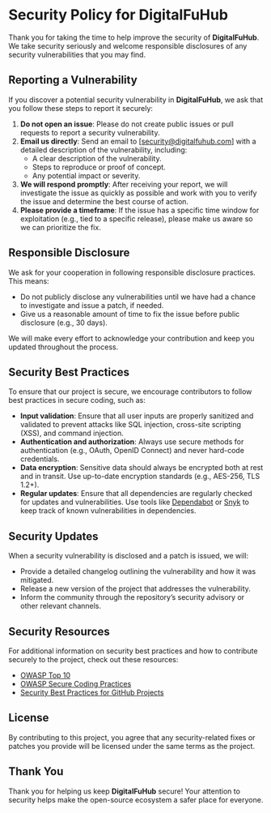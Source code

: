 # Security Policy for DigitalFuHub

Thank you for taking the time to help improve the security of **DigitalFuHub**. We take security seriously and welcome responsible disclosures of any security vulnerabilities that you may find.

## Reporting a Vulnerability

If you discover a potential security vulnerability in **DigitalFuHub**, we ask that you follow these steps to report it securely:

1. **Do not open an issue**: Please do not create public issues or pull requests to report a security vulnerability.
2. **Email us directly**: Send an email to [security@digitalfuhub.com] with a detailed description of the vulnerability, including:
    - A clear description of the vulnerability.
    - Steps to reproduce or proof of concept.
    - Any potential impact or severity.
3. **We will respond promptly**: After receiving your report, we will investigate the issue as quickly as possible and work with you to verify the issue and determine the best course of action.
4. **Please provide a timeframe**: If the issue has a specific time window for exploitation (e.g., tied to a specific release), please make us aware so we can prioritize the fix.

## Responsible Disclosure

We ask for your cooperation in following responsible disclosure practices. This means:

- Do not publicly disclose any vulnerabilities until we have had a chance to investigate and issue a patch, if needed.
- Give us a reasonable amount of time to fix the issue before public disclosure (e.g., 30 days).

We will make every effort to acknowledge your contribution and keep you updated throughout the process.

## Security Best Practices

To ensure that our project is secure, we encourage contributors to follow best practices in secure coding, such as:

- **Input validation**: Ensure that all user inputs are properly sanitized and validated to prevent attacks like SQL injection, cross-site scripting (XSS), and command injection.
- **Authentication and authorization**: Always use secure methods for authentication (e.g., OAuth, OpenID Connect) and never hard-code credentials.
- **Data encryption**: Sensitive data should always be encrypted both at rest and in transit. Use up-to-date encryption standards (e.g., AES-256, TLS 1.2+).
- **Regular updates**: Ensure that all dependencies are regularly checked for updates and vulnerabilities. Use tools like [Dependabot](https://dependabot.com/) or [Snyk](https://snyk.io/) to keep track of known vulnerabilities in dependencies.

## Security Updates

When a security vulnerability is disclosed and a patch is issued, we will:

- Provide a detailed changelog outlining the vulnerability and how it was mitigated.
- Release a new version of the project that addresses the vulnerability.
- Inform the community through the repository’s security advisory or other relevant channels.

## Security Resources

For additional information on security best practices and how to contribute securely to the project, check out these resources:

- [OWASP Top 10](https://owasp.org/www-project-top-ten/)
- [OWASP Secure Coding Practices](https://owasp.org/www-project-secure-coding/)
- [Security Best Practices for GitHub Projects](https://docs.github.com/en/github/managing-security-vulnerabilities/keeping-your-dependencies-updated-automatically)

## License

By contributing to this project, you agree that any security-related fixes or patches you provide will be licensed under the same terms as the project.

## Thank You

Thank you for helping us keep **DigitalFuHub** secure! Your attention to security helps make the open-source ecosystem a safer place for everyone.
